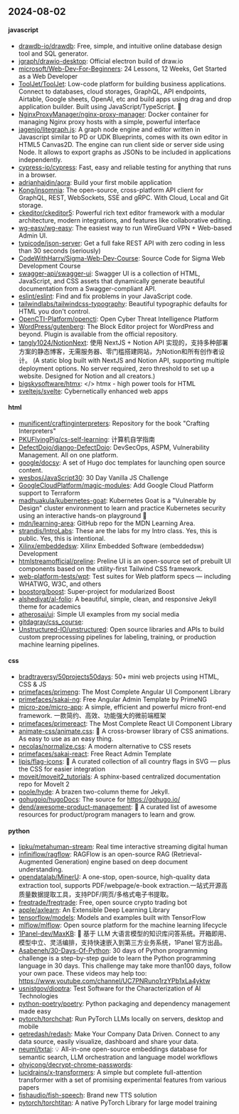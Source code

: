 ## 2024-08-02

#### javascript
* [drawdb-io/drawdb](https://github.com/drawdb-io/drawdb): Free, simple, and intuitive online database design tool and SQL generator.
* [jgraph/drawio-desktop](https://github.com/jgraph/drawio-desktop): Official electron build of draw.io
* [microsoft/Web-Dev-For-Beginners](https://github.com/microsoft/Web-Dev-For-Beginners): 24 Lessons, 12 Weeks, Get Started as a Web Developer
* [ToolJet/ToolJet](https://github.com/ToolJet/ToolJet): Low-code platform for building business applications. Connect to databases, cloud storages, GraphQL, API endpoints, Airtable, Google sheets, OpenAI, etc and build apps using drag and drop application builder. Built using JavaScript/TypeScript. 🚀
* [NginxProxyManager/nginx-proxy-manager](https://github.com/NginxProxyManager/nginx-proxy-manager): Docker container for managing Nginx proxy hosts with a simple, powerful interface
* [jagenjo/litegraph.js](https://github.com/jagenjo/litegraph.js): A graph node engine and editor written in Javascript similar to PD or UDK Blueprints, comes with its own editor in HTML5 Canvas2D. The engine can run client side or server side using Node. It allows to export graphs as JSONs to be included in applications independently.
* [cypress-io/cypress](https://github.com/cypress-io/cypress): Fast, easy and reliable testing for anything that runs in a browser.
* [adrianhajdin/aora](https://github.com/adrianhajdin/aora): Build your first mobile application
* [Kong/insomnia](https://github.com/Kong/insomnia): The open-source, cross-platform API client for GraphQL, REST, WebSockets, SSE and gRPC. With Cloud, Local and Git storage.
* [ckeditor/ckeditor5](https://github.com/ckeditor/ckeditor5): Powerful rich text editor framework with a modular architecture, modern integrations, and features like collaborative editing.
* [wg-easy/wg-easy](https://github.com/wg-easy/wg-easy): The easiest way to run WireGuard VPN + Web-based Admin UI.
* [typicode/json-server](https://github.com/typicode/json-server): Get a full fake REST API with zero coding in less than 30 seconds (seriously)
* [CodeWithHarry/Sigma-Web-Dev-Course](https://github.com/CodeWithHarry/Sigma-Web-Dev-Course): Source Code for Sigma Web Development Course
* [swagger-api/swagger-ui](https://github.com/swagger-api/swagger-ui): Swagger UI is a collection of HTML, JavaScript, and CSS assets that dynamically generate beautiful documentation from a Swagger-compliant API.
* [eslint/eslint](https://github.com/eslint/eslint): Find and fix problems in your JavaScript code.
* [tailwindlabs/tailwindcss-typography](https://github.com/tailwindlabs/tailwindcss-typography): Beautiful typographic defaults for HTML you don't control.
* [OpenCTI-Platform/opencti](https://github.com/OpenCTI-Platform/opencti): Open Cyber Threat Intelligence Platform
* [WordPress/gutenberg](https://github.com/WordPress/gutenberg): The Block Editor project for WordPress and beyond. Plugin is available from the official repository.
* [tangly1024/NotionNext](https://github.com/tangly1024/NotionNext): 使用 NextJS + Notion API 实现的，支持多种部署方案的静态博客，无需服务器、零门槛搭建网站，为Notion和所有创作者设计。 (A static blog built with NextJS and Notion API, supporting multiple deployment options. No server required, zero threshold to set up a website. Designed for Notion and all creators.)
* [bigskysoftware/htmx](https://github.com/bigskysoftware/htmx): </> htmx - high power tools for HTML
* [sveltejs/svelte](https://github.com/sveltejs/svelte): Cybernetically enhanced web apps

#### html
* [munificent/craftinginterpreters](https://github.com/munificent/craftinginterpreters): Repository for the book "Crafting Interpreters"
* [PKUFlyingPig/cs-self-learning](https://github.com/PKUFlyingPig/cs-self-learning): 计算机自学指南
* [DefectDojo/django-DefectDojo](https://github.com/DefectDojo/django-DefectDojo): DevSecOps, ASPM, Vulnerability Management. All on one platform.
* [google/docsy](https://github.com/google/docsy): A set of Hugo doc templates for launching open source content.
* [wesbos/JavaScript30](https://github.com/wesbos/JavaScript30): 30 Day Vanilla JS Challenge
* [GoogleCloudPlatform/magic-modules](https://github.com/GoogleCloudPlatform/magic-modules): Add Google Cloud Platform support to Terraform
* [madhuakula/kubernetes-goat](https://github.com/madhuakula/kubernetes-goat): Kubernetes Goat is a "Vulnerable by Design" cluster environment to learn and practice Kubernetes security using an interactive hands-on playground 🚀
* [mdn/learning-area](https://github.com/mdn/learning-area): GitHub repo for the MDN Learning Area.
* [strandjs/IntroLabs](https://github.com/strandjs/IntroLabs): These are the labs for my Intro class. Yes, this is public. Yes, this is intentional.
* [Xilinx/embeddedsw](https://github.com/Xilinx/embeddedsw): Xilinx Embedded Software (embeddedsw) Development
* [htmlstreamofficial/preline](https://github.com/htmlstreamofficial/preline): Preline UI is an open-source set of prebuilt UI components based on the utility-first Tailwind CSS framework.
* [web-platform-tests/wpt](https://github.com/web-platform-tests/wpt): Test suites for Web platform specs — including WHATWG, W3C, and others
* [boostorg/boost](https://github.com/boostorg/boost): Super-project for modularized Boost
* [alshedivat/al-folio](https://github.com/alshedivat/al-folio): A beautiful, simple, clean, and responsive Jekyll theme for academics
* [atherosai/ui](https://github.com/atherosai/ui): Simple UI examples from my social media
* [gitdagray/css_course](https://github.com/gitdagray/css_course): 
* [Unstructured-IO/unstructured](https://github.com/Unstructured-IO/unstructured): Open source libraries and APIs to build custom preprocessing pipelines for labeling, training, or production machine learning pipelines.

#### css
* [bradtraversy/50projects50days](https://github.com/bradtraversy/50projects50days): 50+ mini web projects using HTML, CSS & JS
* [primefaces/primeng](https://github.com/primefaces/primeng): The Most Complete Angular UI Component Library
* [primefaces/sakai-ng](https://github.com/primefaces/sakai-ng): Free Angular Admin Template by PrimeNG
* [micro-zoe/micro-app](https://github.com/micro-zoe/micro-app): A simple, efficient and powerful micro front-end framework. 一款简约、高效、功能强大的微前端框架
* [primefaces/primereact](https://github.com/primefaces/primereact): The Most Complete React UI Component Library
* [animate-css/animate.css](https://github.com/animate-css/animate.css): 🍿 A cross-browser library of CSS animations. As easy to use as an easy thing.
* [necolas/normalize.css](https://github.com/necolas/normalize.css): A modern alternative to CSS resets
* [primefaces/sakai-react](https://github.com/primefaces/sakai-react): Free React Admin Template
* [lipis/flag-icons](https://github.com/lipis/flag-icons): 🎏 A curated collection of all country flags in SVG — plus the CSS for easier integration
* [moveit/moveit2_tutorials](https://github.com/moveit/moveit2_tutorials): A sphinx-based centralized documentation repo for MoveIt 2
* [poole/hyde](https://github.com/poole/hyde): A brazen two-column theme for Jekyll.
* [gohugoio/hugoDocs](https://github.com/gohugoio/hugoDocs): The source for https://gohugo.io/
* [dend/awesome-product-management](https://github.com/dend/awesome-product-management): 🚀 A curated list of awesome resources for product/program managers to learn and grow.

#### python
* [lipku/metahuman-stream](https://github.com/lipku/metahuman-stream): Real time interactive streaming digital human
* [infiniflow/ragflow](https://github.com/infiniflow/ragflow): RAGFlow is an open-source RAG (Retrieval-Augmented Generation) engine based on deep document understanding.
* [opendatalab/MinerU](https://github.com/opendatalab/MinerU): A one-stop, open-source, high-quality data extraction tool, supports PDF/webpage/e-book extraction.一站式开源高质量数据提取工具，支持PDF/网页/多格式电子书提取。
* [freqtrade/freqtrade](https://github.com/freqtrade/freqtrade): Free, open source crypto trading bot
* [apple/axlearn](https://github.com/apple/axlearn): An Extensible Deep Learning Library
* [tensorflow/models](https://github.com/tensorflow/models): Models and examples built with TensorFlow
* [mlflow/mlflow](https://github.com/mlflow/mlflow): Open source platform for the machine learning lifecycle
* [1Panel-dev/MaxKB](https://github.com/1Panel-dev/MaxKB): 🚀 基于 LLM 大语言模型的知识库问答系统。开箱即用、模型中立、灵活编排，支持快速嵌入到第三方业务系统，1Panel 官方出品。
* [Asabeneh/30-Days-Of-Python](https://github.com/Asabeneh/30-Days-Of-Python): 30 days of Python programming challenge is a step-by-step guide to learn the Python programming language in 30 days. This challenge may take more than100 days, follow your own pace. These videos may help too: https://www.youtube.com/channel/UC7PNRuno1rzYPb1xLa4yktw
* [usnistgov/dioptra](https://github.com/usnistgov/dioptra): Test Software for the Characterization of AI Technologies
* [python-poetry/poetry](https://github.com/python-poetry/poetry): Python packaging and dependency management made easy
* [pytorch/torchchat](https://github.com/pytorch/torchchat): Run PyTorch LLMs locally on servers, desktop and mobile
* [getredash/redash](https://github.com/getredash/redash): Make Your Company Data Driven. Connect to any data source, easily visualize, dashboard and share your data.
* [neuml/txtai](https://github.com/neuml/txtai): 💡 All-in-one open-source embeddings database for semantic search, LLM orchestration and language model workflows
* [ohyicong/decrypt-chrome-passwords](https://github.com/ohyicong/decrypt-chrome-passwords): 
* [lucidrains/x-transformers](https://github.com/lucidrains/x-transformers): A simple but complete full-attention transformer with a set of promising experimental features from various papers
* [fishaudio/fish-speech](https://github.com/fishaudio/fish-speech): Brand new TTS solution
* [pytorch/torchtitan](https://github.com/pytorch/torchtitan): A native PyTorch Library for large model training
